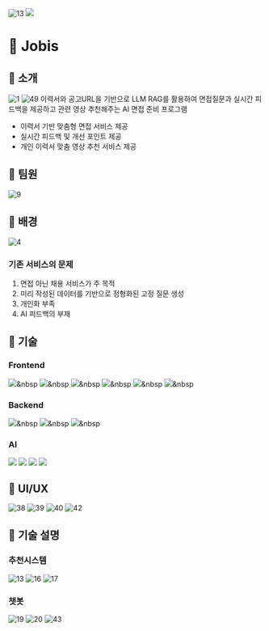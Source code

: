 ![13](https://github.com/user-attachments/assets/8b3e032e-8686-41bb-bf47-4b392e01aa37)<!--타이틀 부분-->
<img src="https://capsule-render.vercel.app/api?type=blur&color=gradient&height=300&section=header&text=Jobis&fontSize=80" />

# 👀 Jobis
## 🍎 소개
![1](https://github.com/user-attachments/assets/67379bb3-8184-472c-9a80-1787732c4445)
![49](https://github.com/user-attachments/assets/abb60316-6778-459d-9bc6-160ec205bdca)
이력서와 공고URL을 기반으로 LLM RAG를 활용하여 면접질문과 실시간 피드백을 제공하고 관련 영상 추천해주는 AI 면접 준비 프로그램
- 이력서 기반 맞춤형 면접 서비스 제공
- 실시간 피드백 및 개선 포인트 제공
- 개인 이력서 맞춤 영상 추천 서비스 제공

## 🍎 팀원
![9](https://github.com/user-attachments/assets/ada8b4f0-507d-410d-9b0f-41d3db558373)

## 🍎 배경
![4](https://github.com/user-attachments/assets/f3b25bd3-3504-46da-9ffd-f5a27ad24dae)

### 기존 서비스의 문제
1. 면접 아닌 채용 서비스가 주 목적
2. 미리 작성된 데이터를 기반으로 정형화된 고정 질문 생성
3. 개인화 부족
4. AI 피드백의 부재

## 🍎 기술
### Frontend
  <img src="https://img.shields.io/badge/react-20232a.svg?style=for-the-badge&logo=react&logoColor=61DAFB" />&nbsp
  <img src="https://img.shields.io/badge/javascript-F7DF1E.svg?style=for-the-badge&logo=javascript&logoColor=20232a" />&nbsp
  <img src="https://img.shields.io/badge/html5-E34F26.svg?style=for-the-badge&logo=html5&logoColor=white" />&nbsp
  <img src="https://img.shields.io/badge/styled--components-DB7093?style=for-the-badge&logo=styled-components&logoColor=ffd35b" />&nbsp
  <img src="https://img.shields.io/badge/tailwindcss-1daabb.svg?style=for-the-badge&logo=tailwind-css&logoColor=white" />&nbsp
  <img src="https://img.shields.io/badge/css3-1572B6.svg?style=for-the-badge&logo=css3&logoColor=white" />&nbsp
### Backend
  <img src="https://img.shields.io/badge/Fastapi-009688.svg?style=for-the-badge&logo=Fastapi&logoColor=white" />&nbsp
  <img src="https://img.shields.io/badge/mysql-4479A1.svg?style=for-the-badge&logo=mysql&logoColor=white" />&nbsp
  <img src="https://img.shields.io/badge/Docker-2496ED?style=for-the-badge&logo=Docker&logoColor=white"/>&nbsp
### AI
  <img src="https://img.shields.io/badge/openai-412991?style=flat-square&logo=openai&logoColor=white"/>
  <img src="https://img.shields.io/badge/faiss-E34F26?style=flat-square&logo=openai&logoColor=white"/>
  <img src="https://img.shields.io/badge/yt_dlp-009688?style=flat-square&logo=openai&logoColor=white"/>
  <img src="https://img.shields.io/badge/selenium-1572B6?style=flat-square&logo=openai&logoColor=white"/>

## 🍎 UI/UX
![38](https://github.com/user-attachments/assets/bdd8b5f2-f375-417b-83f5-4cf1e4e7a61f)
![39](https://github.com/user-attachments/assets/40c2564b-0a0b-4647-9934-371f94dc76c2)
![40](https://github.com/user-attachments/assets/786c8f87-9fb7-4000-9bc5-20800cdea3de)
![42](https://github.com/user-attachments/assets/15cc7623-9451-4042-ab81-a6f25777c8ad)

## 🍎 기술 설명
### 추천시스템
![13](https://github.com/user-attachments/assets/aa49d0d6-9c75-460f-a3e8-55ef24018f2d)
![16](https://github.com/user-attachments/assets/e5a22f07-32a9-4371-8833-bc255804d2b4)
![17](https://github.com/user-attachments/assets/91822ac5-27b5-48e5-b306-5cf38e3824cc)

### 챗봇
![19](https://github.com/user-attachments/assets/c0897116-6cdf-4ad9-b5e1-5eb18e7ccf13)
![20](https://github.com/user-attachments/assets/76b182ef-0354-4f96-98be-12deef3c5158)
![43](https://github.com/user-attachments/assets/53349fe5-1b1c-4168-b238-4f7680cb09f2)
